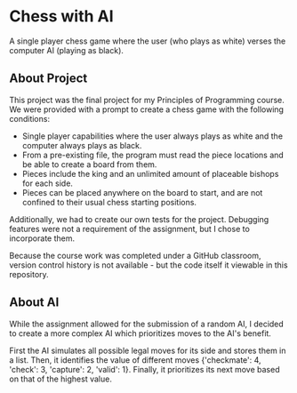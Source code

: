 # Chess with AI
A single player chess game where the user (who plays as white) verses the computer AI (playing as black). 

## About Project
This project was the final project for my Principles of Programming course.
We were provided with a prompt to create a chess game with the following conditions: 
- Single player capabilities where the user always plays as white and the computer always plays as black. 
- From a pre-existing file, the program must read the piece locations and be able to create a board from them.
- Pieces include the king and an unlimited amount of placeable bishops for each side. 
- Pieces can be placed anywhere on the board to start, and are not confined to their usual chess starting positions. 

Additionally, we had to create our own tests for the project. Debugging features were not a requirement of the assignment, but I chose to incorporate them.  

Because the course work was completed under a GitHub classroom, version control history is not available - but the code itself it viewable in this repository. 

## About AI
While the assignment allowed for the submission of a random AI, I decided to create a more complex AI which prioritizes moves to the AI's benefit.

First the AI simulates all possible legal moves for its side and stores them in a list. 
Then, it identifies the value of different moves {'checkmate': 4, 'check': 3, 'capture': 2, 'valid': 1}. 
Finally, it prioritizes its next move based on that of the highest value. 
